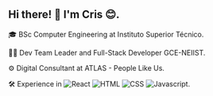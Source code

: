 ## Hi there! 👋 I'm Cris 😊.

🎓 BSc Computer Engineering at Instituto Superior Técnico.

👨‍💻 Dev Team Leader and Full-Stack Developer GCE-NEIIST.

⚙️ Digital Consultant at ATLAS - People Like Us.

🛠 Experience in 
![React](https://img.shields.io/static/v1?logo=react&logoColor=white&label=%20&labelColor=61DAFB&message=React&color=black&style=flat) 
![HTML](https://img.shields.io/static/v1?logo=html5&logoColor=white&label=%20&labelColor=E34F26&message=HTML&color=black&style=flat) 
![CSS](https://img.shields.io/static/v1?logo=css3&logoColor=white&label=%20&labelColor=1572B6&message=CSS&color=black&style=flat) 
![Javascript](https://img.shields.io/static/v1?logo=javascript&logoColor=white&label=%20&labelColor=F7DF1E&message=Javascript&color=black&style=flat).
